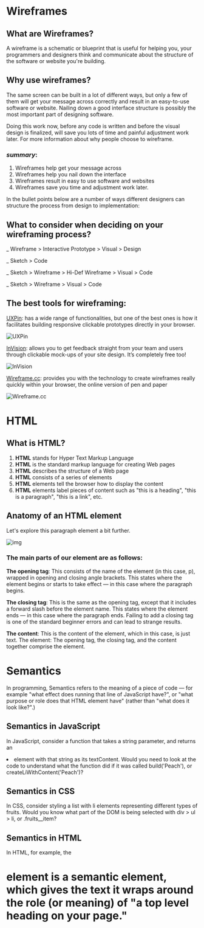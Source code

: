 # Wireframes

## What are Wireframes?

A wireframe is a schematic or blueprint that is useful for helping you, your programmers and designers think and communicate about the structure of the software or website you're building.

## Why use wireframes?

The same screen can be built in a lot of different ways, but only a few of them will get your message across correctly and result in an easy-to-use software or website. Nailing down a good interface structure is possibly the most important part of designing software.

Doing this work now, before any code is written and before the visual design is finalized, will save you lots of time and painful adjustment work later. For more information about why people choose to wireframe.

### *summary*:

1. Wireframes help get your message across
2. Wireframes help you nail down the interface
3. Wireframes result in easy to use software and websites
4. Wireframes save you time and adjustment work later.

In the bullet points below are a number of ways different designers can structure the process from design to implementation:

## What to consider when deciding on your wireframing process?

_ Wireframe > Interactive Prototype > Visual > Design

_ Sketch > Code

_ Sketch > Wireframe > Hi-Def Wireframe > Visual > Code

_ Sketch > Wireframe > Visual > Code

## The best tools for wireframing:

[UXPin](https://www.uxpin.com/): has a wide range of functionalities, but one of the best ones is how it facilitates building responsive clickable prototypes directly in your browser.

![UXPin](https://www.uxpin.com/images/uxpin-app-fb.jpg)

[InVision](https://www.invisionapp.com/): allows you to get feedback straight from your team and users through clickable mock-ups of your site design. It’s completely free too!

![InVision](https://marketing.invisionapp-cdn.com/www.invisionapp.com/marketing-pages/deployed/build/ec26fea1e9b68630fa93293a75b9bd3a5f998e83/img/home/hp-cloud-no-shadow_s.png)

[Wireframe.cc](https://wireframe.cc/): provides you with the technology to create wireframes really quickly within your browser, the online version of pen and paper

![Wireframe.cc](https://www.psdmockups.com/wp-content/uploads/2016/07/wireframecc-520x392.jpg)


# HTML

## What is HTML?

1. **HTML** stands for Hyper Text Markup Language
2. **HTML** is the standard markup language for creating Web pages
3. **HTML** describes the structure of a Web page
4. **HTML** consists of a series of elements
5. **HTML** elements tell the browser how to display the content
6. **HTML** elements label pieces of content such as "this is a heading", "this is a paragraph", "this is a link", etc.



## Anatomy of an HTML element
Let's explore this paragraph element a bit further.

![img](https://developer.mozilla.org/en-US/docs/Learn/Getting_started_with_the_web/HTML_basics/grumpy-cat-small.png)

### The main parts of our element are as follows:

**The opening tag**: This consists of the name of the element (in this case, p), wrapped in opening and closing angle brackets. This states where the element begins or starts to take effect — in this case where the paragraph begins.

**The closing tag**: This is the same as the opening tag, except that it includes a forward slash before the element name. This states where the element ends — in this case where the paragraph ends. Failing to add a closing tag is one of the standard beginner errors and can lead to strange results.

**The content**: This is the content of the element, which in this case, is just text.
The element: The opening tag, the closing tag, and the content together comprise the element.

# Semantics


In programming, Semantics refers to the meaning of a piece of code — for example "what effect does running that line of JavaScript have?", or "what purpose or role does that HTML element have" (rather than "what does it look like?".)

## Semantics in JavaScript

In JavaScript, consider a function that takes a string parameter, and returns an <li> element with that string as its textContent. Would you need to look at the code to understand what the function did if it was called build('Peach'), or createLiWithContent('Peach')?

## Semantics in CSS
In CSS, consider styling a list with li elements representing different types of fruits. Would you know what part of the DOM is being selected with div > ul > li, or .fruits__item?

## Semantics in HTML
In HTML, for example, the <h1> element is a semantic element, which gives the text it wraps around the role (or meaning) of "a top level heading on your page."
